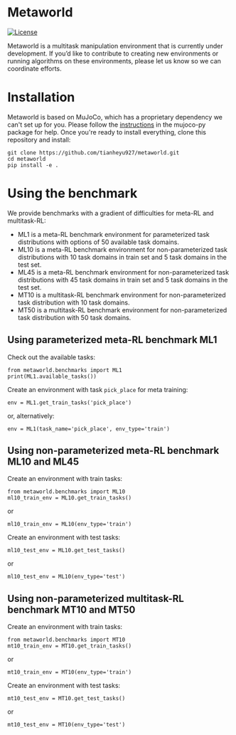 # Metaworld
[![License](https://img.shields.io/badge/license-MIT-blue.svg)](https://github.com/tianheyu927/metaworld/blob/master/LICENSE)


Metaworld is a multitask manipulation environment that is currently under development. If you’d like to contribute to creating new environments or running algorithms on these environments, please let us know so we can coordinate efforts.

# Installation
Metaworld is based on MuJoCo, which has a proprietary dependency we can't set up for you. Please follow the [instructions](https://github.com/openai/mujoco-py#install-mujoco) in the mujoco-py package for help. Once you're ready to install everything, clone this repository and install:

```
git clone https://github.com/tianheyu927/metaworld.git
cd metaworld
pip install -e .
```

# Using the benchmark
We provide benchmarks with a gradient of difficulties for meta-RL and multitask-RL:
* ML1 is a meta-RL benchmark environment for parameterized task distributions with options of 50 available task domains.
* ML10 is a meta-RL benchmark environment for non-parameterized task distributions with 10 task domains in train set and 5 task domains in the test set.
* ML45 is a meta-RL benchmark environment for non-parameterized task distributions with 45 task domains in train set and 5 task domains in the test set.
* MT10 is a multitask-RL benchmark environment for non-parameterized task distribution with 10 task domains.
* MT50 is a multitask-RL benchmark environment for non-parameterized task distribution with 50 task domains.


## Using parameterized meta-RL benchmark ML1
Check out the available tasks:
```
from metaworld.benchmarks import ML1
print(ML1.available_tasks())
```
Create an environment with task `pick_place` for meta training:
```
env = ML1.get_train_tasks('pick_place')
```
or, alternatively:
```
env = ML1(task_name='pick_place', env_type='train')
```

## Using non-parameterized meta-RL benchmark ML10 and ML45
Create an environment with train tasks:
```
from metaworld.benchmarks import ML10
ml10_train_env = ML10.get_train_tasks()
```
or
```
ml10_train_env = ML10(env_type='train')
```
Create an environment with test tasks:
```
ml10_test_env = ML10.get_test_tasks()
```
or
```
ml10_test_env = ML10(env_type='test')
```

## Using non-parameterized multitask-RL benchmark MT10 and MT50
Create an environment with train tasks:
```
from metaworld.benchmarks import MT10
mt10_train_env = MT10.get_train_tasks()
```
or
```
mt10_train_env = MT10(env_type='train')
```
Create an environment with test tasks:
```
mt10_test_env = MT10.get_test_tasks()
```
or
```
mt10_test_env = MT10(env_type='test')
```
